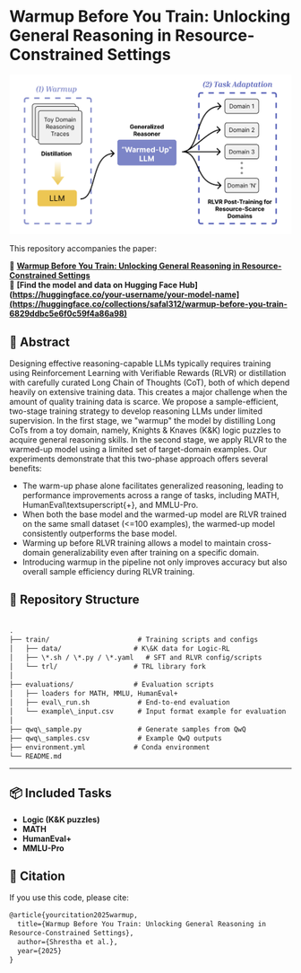 # Warmup Before You Train: Unlocking General Reasoning in Resource-Constrained Settings

![Methodology](figures/fig1.png)

This repository accompanies the paper:

📄 **[Warmup Before You Train: Unlocking General Reasoning in Resource-Constrained Settings](https://arxiv.org/abs/your_arxiv_id)**  
🤗 **[Find the model and data on Hugging Face Hub](https://huggingface.co/your-username/your-model-name](https://huggingface.co/collections/safal312/warmup-before-you-train-6829ddbc5e6f0c59f4a86a98)**

## 📄 Abstract

Designing effective reasoning-capable LLMs typically requires training using Reinforcement Learning with Verifiable Rewards (RLVR) or distillation with carefully curated Long Chain of Thoughts (CoT), both of which depend heavily on extensive training data. This creates a major challenge when the amount of quality training data is scarce. 
We propose a sample-efficient, two-stage training strategy to develop reasoning LLMs under limited supervision. In the first stage, we "warmup" the model by distilling Long CoTs from a toy domain, namely, Knights & Knaves (K&K) logic puzzles to acquire general reasoning skills. 
In the second stage, we apply RLVR to the warmed-up model using a limited set of target-domain examples. Our experiments demonstrate that this two-phase approach offers several benefits: 
- The warm-up phase alone facilitates generalized reasoning, leading to performance improvements across a range of tasks, including MATH, HumanEval\textsuperscript{+}, and MMLU-Pro.
- When both the base model and the warmed-up model are RLVR trained on the same small dataset (<=100 examples), the warmed-up model consistently outperforms the base model.
- Warming up before RLVR training allows a model to maintain cross-domain generalizability even after training on a specific domain.
- Introducing warmup in the pipeline not only improves accuracy but also overall sample efficiency during RLVR training.

## 📁 Repository Structure

```

.
├── train/                      # Training scripts and configs
│   ├── data/                  # K\&K data for Logic-RL
│   ├── \*.sh / \*.py / \*.yaml   # SFT and RLVR config/scripts
│   └── trl/                   # TRL library fork
│
├── evaluations/               # Evaluation scripts
│   ├── loaders for MATH, MMLU, HumanEval+
│   ├── eval\_run.sh            # End-to-end evaluation
│   └── example\_input.csv      # Input format example for evaluation
│
├── qwq\_sample.py              # Generate samples from QwQ
├── qwq\_samples.csv            # Example QwQ outputs
├── environment.yml            # Conda environment
└── README.md

```

---

## 📦 Included Tasks

* **Logic (K\&K puzzles)**
* **MATH**
* **HumanEval+**
* **MMLU-Pro**



## 📜 Citation

If you use this code, please cite:

```
@article{yourcitation2025warmup,
  title={Warmup Before You Train: Unlocking General Reasoning in Resource-Constrained Settings},
  author={Shrestha et al.},
  year={2025}
}
```
